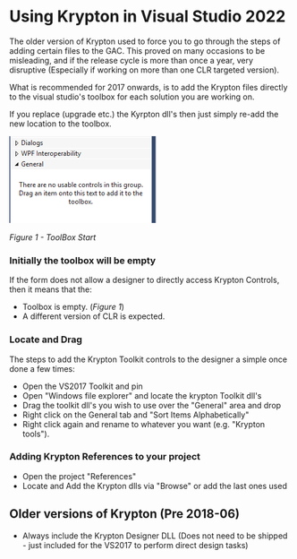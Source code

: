 # Using Krypton in Visual Studio 2022
The older version of Krypton used to force you to go through the steps of adding certain files to the GAC. This proved on many occasions to be misleading, and if the release cycle is more than once a year, very disruptive (Especially if working on more than one CLR targeted version).

What is recommended for 2017 onwards, is to add the Krypton files directly to the visual studio's toolbox for each solution you are working on.

If you replace (upgrade etc.) the Kyrpton dll's then just simply re-add the new location to the toolbox.


![](Images/ToolBox_Start.PNG)

*Figure 1 - ToolBox Start*

 ### Initially the toolbox will be empty
If the form does not allow a designer to directly access Krypton Controls, then it means that the:
- Toolbox is empty.  (*Figure 1*)
- A different version of CLR is expected.


### Locate and Drag
The steps to add the Krypton Toolkit controls to the designer a simple once done a few times:
- Open the VS2017 Toolkit and pin
- Open "Windows file explorer" and locate the krypton Toolkit dll's
- Drag the toolkit dll's you wish to use over the "General" area and drop
- Right click on the General tab and "Sort Items Alphabetically"
- Right click again and rename to whatever you want (e.g. "Krypton tools").


### Adding Krypton References to your project
- Open the project "References"
- Locate and Add the Krypton dlls via "Browse" or add the last ones used

## Older versions of Krypton (Pre 2018-06)
- Always include the Krypton Designer DLL (Does not need to be shipped - just included for the VS2017 to perform direct design tasks) 
